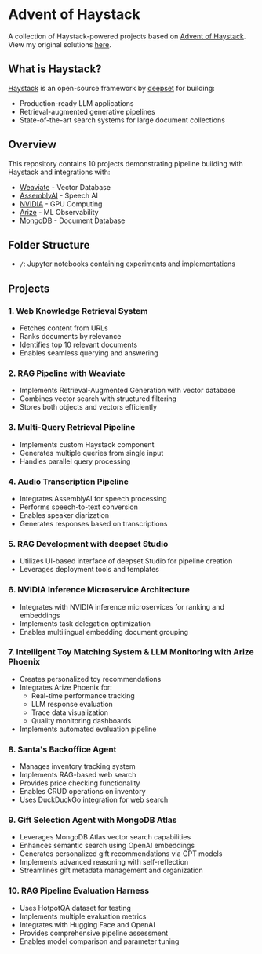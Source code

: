 # Advent of Haystack

A collection of Haystack-powered projects based on [Advent of Haystack](https://haystack.deepset.ai/advent-of-haystack). View my original solutions [here](https://github.com/TheMimikyu/adventOfHaystack/tree/b03363f4ad41a21c1152dbdd2dd48a54be82bdef).

## What is Haystack?

[Haystack](https://haystack.deepset.ai/) is an open-source framework by [deepset](https://www.deepset.ai/) for building:
- Production-ready LLM applications
- Retrieval-augmented generative pipelines
- State-of-the-art search systems for large document collections

## Overview

This repository contains 10 projects demonstrating pipeline building with Haystack and integrations with:
- [Weaviate](https://weaviate.io/) - Vector Database
- [AssemblyAI](https://www.assemblyai.com/) - Speech AI
- [NVIDIA](https://build.nvidia.com/explore/discover) - GPU Computing
- [Arize](https://arize.com/) - ML Observability
- [MongoDB](https://mongodb.com/) - Document Database

## Folder Structure

- `/`: Jupyter notebooks containing experiments and implementations

## Projects

### 1. Web Knowledge Retrieval System
- Fetches content from URLs
- Ranks documents by relevance
- Identifies top 10 relevant documents
- Enables seamless querying and answering

### 2. RAG Pipeline with Weaviate
- Implements Retrieval-Augmented Generation with vector database
- Combines vector search with structured filtering
- Stores both objects and vectors efficiently

### 3. Multi-Query Retrieval Pipeline
- Implements custom Haystack component
- Generates multiple queries from single input
- Handles parallel query processing

### 4. Audio Transcription Pipeline
- Integrates AssemblyAI for speech processing
- Performs speech-to-text conversion
- Enables speaker diarization
- Generates responses based on transcriptions

### 5. RAG Development with deepset Studio
- Utilizes UI-based interface of deepset Studio for pipeline creation
- Leverages deployment tools and templates

### 6. NVIDIA Inference Microservice Architecture
- Integrates with NVIDIA inference microservices for ranking and embeddings
- Implements task delegation optimization
- Enables multilingual embedding document grouping

### 7. Intelligent Toy Matching System & LLM Monitoring with Arize Phoenix
- Creates personalized toy recommendations
- Integrates Arize Phoenix for:
    - Real-time performance tracking
    - LLM response evaluation
    - Trace data visualization
    - Quality monitoring dashboards
- Implements automated evaluation pipeline

### 8. Santa's Backoffice Agent
- Manages inventory tracking system
- Implements RAG-based web search
- Provides price checking functionality
- Enables CRUD operations on inventory
- Uses DuckDuckGo integration for web search
### 9. Gift Selection Agent with MongoDB Atlas
- Leverages MongoDB Atlas vector search capabilities
- Enhances semantic search using OpenAI embeddings
- Generates personalized gift recommendations via GPT models  
- Implements advanced reasoning with self-reflection
- Streamlines gift metadata management and organization

### 10. RAG Pipeline Evaluation Harness
- Uses HotpotQA dataset for testing
- Implements multiple evaluation metrics
- Integrates with Hugging Face and OpenAI
- Provides comprehensive pipeline assessment
- Enables model comparison and parameter tuning


